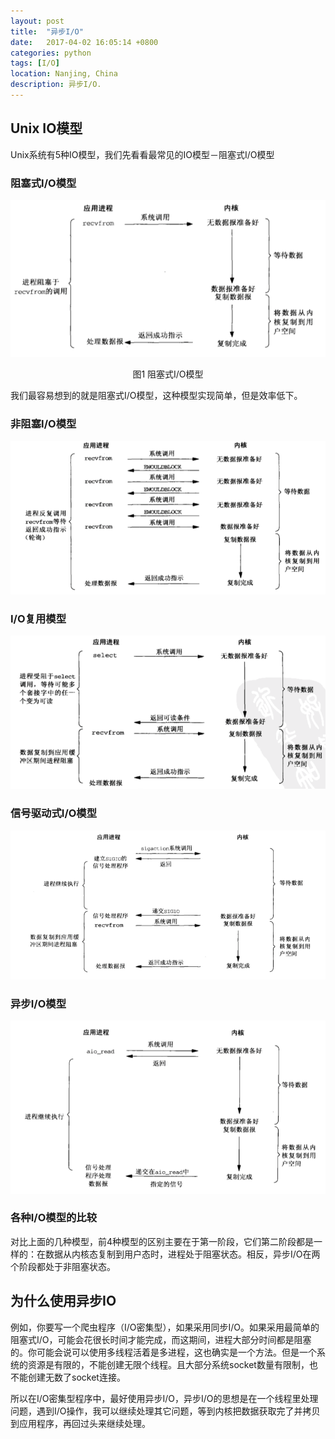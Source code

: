 ```yaml
---
layout: post
title:  "异步I/O"
date:   2017-04-02 16:05:14 +0800
categories: python
tags: [I/O]
location: Nanjing, China
description: 异步I/O.
---
```

## Unix IO模型

Unix系统有5种IO模型，我们先看看最常见的IO模型－阻塞式I/O模型

### 阻塞式I/O模型 

![io_01](../_img/io_01.png)

<center>图1 阻塞式I/O模型</center>

我们最容易想到的就是阻塞式I/O模型，这种模型实现简单，但是效率低下。

### 非阻塞I/O模型

![io_01](../_img/io_02.png)

### I/O复用模型

![io_01](../_img/io_03.png)

### 信号驱动式I/O模型

![io_01](../_img/io_04.png)

### 异步I/O模型

![io_01](../_img/io_05.png)

### 各种I/O模型的比较

对比上面的几种模型，前4种模型的区别主要在于第一阶段，它们第二阶段都是一样的：在数据从内核态复制到用户态时，进程处于阻塞状态。相反，异步I/O在两个阶段都处于非阻塞状态。

## 为什么使用异步IO

例如，你要写一个爬虫程序（I/O密集型），如果采用同步I/O。如果采用最简单的阻塞式I/O，可能会花很长时间才能完成，而这期间，进程大部分时间都是阻塞的。你可能会说可以使用多线程活着是多进程，这也确实是一个方法。但是一个系统的资源是有限的，不能创建无限个线程。且大部分系统socket数量有限制，也不能创建无数了socket连接。

所以在I/O密集型程序中，最好使用异步I/O，异步I/O的思想是在一个线程里处理问题，遇到I/O操作，我可以继续处理其它问题，等到内核把数据获取完了并拷贝到应用程序，再回过头来继续处理。